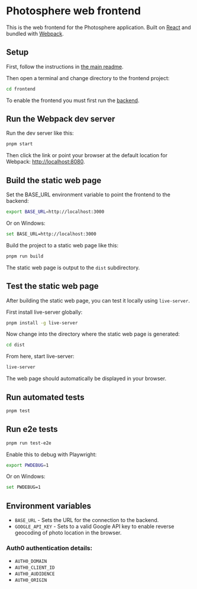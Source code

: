# Photosphere web frontend

This is the web frontend for the Photosphere application. Built on [React](https://reactjs.org/) and bundled with [Webpack](https://webpack.js.org/).

## Setup

First, follow the instructions in [the main readme](../README.md).

Then open a terminal and change directory to the frontend project:

```bash
cd frontend
```

To enable the frontend you must first run the [backend](../backend/README.md).

## Run the Webpack dev server

Run the dev server like this:

```bash
pnpm start
```

Then click the link or point your browser at the default location for Webpack: [http://localhost:8080](http://localhost:8080).

## Build the static web page

Set the BASE_URL environment variable to point the frontend to the backend:

```bash
export BASE_URL=http://localhost:3000
```

Or on Windows:

```bash
set BASE_URL=http://localhost:3000
```

Build the project to a static web page like this:

```bash
pnpm run build
```

The static web page is output to the `dist` subdirectory.

## Test the static web page

After building the static web page, you can test it locally using `live-server`.

First install live-server globally:

```bash
pnpm install -g live-server
```

Now change into the directory where the static web page is generated:

```bash
cd dist
```

From here, start live-server:

```bash
live-server
```

The web page should automatically be displayed in your browser.

## Run automated tests

```bash
pnpm test
```

## Run e2e tests

```bash
pnpm run test-e2e
``` 

Enable this to debug with Playwright:

```bash
export PWDEBUG=1
```

Or on Windows:

```bash
set PWDEBUG=1
```

## Environment variables

- `BASE_URL` - Sets the URL for the connection to the backend.
- `GOOGLE_API_KEY` - Sets to a valid Google API key to enable reverse geocoding of photo location in the browser.

### Auth0 authentication details:

- `AUTH0_DOMAIN`
- `AUTH0_CLIENT_ID`
- `AUTH0_AUDIDENCE`
- `AUTH0_ORIGIN`